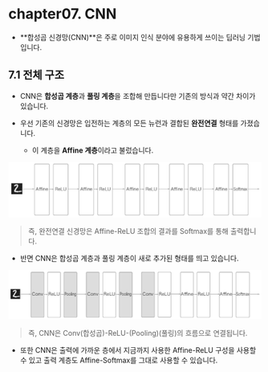 # chapter07. CNN

- **합성곱 신경망(CNN)**은 주로 이미지 인식 분야에 유용하게 쓰이는 딥러닝 기법입니다.

## 7.1 전체 구조

- CNN은 **합성곱 계층**과 **풀링 계층**을 조합해 만듭니다만 기존의 방식과 약간 차이가 있습니다.

- 우선 기존의 신경망은 입전하는 계층의 모든 뉴런과 결합된 **완전연결** 형태를 가졌습니다.

  - 이 계층을 **Affine 계층**이라고 불렀습니다.

<img src="README.assets/fig 7-1-1578400851611.png" alt="fig 7-1" style="zoom:50%;" />

> 즉, 완전연결 신경망은 Affine-ReLU 조합의 결과를 Softmax를 통해 출력합니다.

- 반면 CNN은 합성곱 계층과 풀링 계층이 새로 추가된 형태를 띄고 있습니다.

<img src="README.assets/fig 7-2.png" alt="fig 7-2" style="zoom:50%;" />

> 즉, CNN은 Conv(합성곱)-ReLU-(Pooling)(풀링)의 흐름으로 연결됩니다.

- 또한 CNN은 출력에 가까운 층에서 지금까지 사용한 Affine-ReLU 구성을 사용할 수 있고 출력 계층도 Affine-Softmax를 그대로 사용할 수 있습니다.
